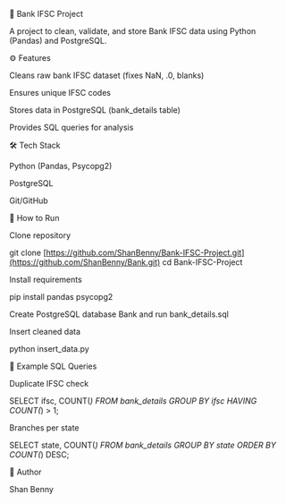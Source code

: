 🏦 Bank IFSC Project

A project to clean, validate, and store Bank IFSC data using Python (Pandas) and PostgreSQL.

⚙️ Features

Cleans raw bank IFSC dataset (fixes NaN, .0, blanks)

Ensures unique IFSC codes

Stores data in PostgreSQL (bank_details table)

Provides SQL queries for analysis

🛠️ Tech Stack

Python (Pandas, Psycopg2)

PostgreSQL

Git/GitHub

🚀 How to Run

Clone repository

git clone [https://github.com/ShanBenny/Bank-IFSC-Project.git](https://github.com/ShanBenny/Bank.git)
cd Bank-IFSC-Project


Install requirements

pip install pandas psycopg2


Create PostgreSQL database Bank and run bank_details.sql

Insert cleaned data

python insert_data.py

📑 Example SQL Queries

Duplicate IFSC check

SELECT ifsc, COUNT(*) FROM bank_details GROUP BY ifsc HAVING COUNT(*) > 1;


Branches per state

SELECT state, COUNT(*) FROM bank_details GROUP BY state ORDER BY COUNT(*) DESC;

👤 Author

Shan Benny
